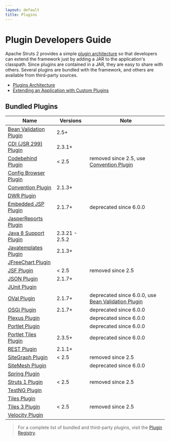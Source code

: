 ```yaml
---
layout: default
title: Plugins
---
```


# Plugin Developers Guide

Apache Struts 2 provides a simple [plugin architecture](plugins-architecture) so that developers can extend the
framework just by adding a JAR to the application's classpath. Since plugins are contained in a JAR, they are easy
to share with others. Several plugins are bundled with the framework, and others are available from third-party sources.

- [Plugins Architecture](plugins-architecture)
- [Extending an Application with Custom Plugins](extending-an-application-with-custom-plugins)

## Bundled Plugins

| Name                                      | Versions               | Note                                                                  |
|-------------------------------------------|------------------------|-----------------------------------------------------------------------|
| [Bean Validation Plugin](bean-validation) | 2.5+                   |
| [CDI (JSR 299) Plugin](cdi)               | 2.3.1+                 |
| [Codebehind Plugin](codebehind)           | < 2.5                  | removed since 2.5, use [Convention Plugin](convention)                |
| [Config Browser Plugin](config-browser)   |||
| [Convention Plugin](convention)           | 2.1.3+                 ||
| [DWR Plugin](dwr)                         |||
| [Embedded JSP Plugin](embedded-jsp)       | 2.1.7+                 | deprecated since 6.0.0                                                |
| [JasperReports Plugin](jasperreports)     |||
| [Java 8 Support Plugin](java-8-support)   | 2.3.21 - 2.5.2         ||
| [Javatemplates Plugin](javatemplates)     | 2.1.3+                 ||
| [JFreeChart Plugin](jfreechart)           |||
| [JSF Plugin](jsf)                         | < 2.5                  | removed since 2.5                                                     |
| [JSON Plugin](json)                       | 2.1.7+                 ||
| [JUnit Plugin](junit)                     |||
| [OVal Plugin](oval)                       | 2.1.7+                 | deprecated since 6.0.0, use [Bean Validation Plugin](bean-validation) |
| [OSGi Plugin](osgi)                       | 2.1.7+                 | deprecated since 6.0.0                                                |
| [Plexus Plugin](plexus)                   || deprecated since 6.0.0 |
| [Portlet Plugin](portlet)                 || deprecated since 6.0.0 |
| [Portlet Tiles Plugin](portlet-tiles)     | 2.3.5+                 | deprecated since 6.0.0                                                |
| [REST Plugin](rest)                       | 2.1.1+                 ||
| [SiteGraph Plugin](sitegraph)             | < 2.5                  | removed since 2.5                                                     |
| [SiteMesh Plugin](sitemesh)               || deprecated since 6.0.0 |
| [Spring Plugin](spring)                   |||
| [Struts 1 Plugin](struts-1)               | < 2.5                  | removed since 2.5                                                     |
| [TestNG Plugin](testng)                   |||
| [Tiles Plugin](tiles)                     |||
| [Tiles 3 Plugin](tiles-3)                 | < 2.5                  | removed since 2.5                                                     |
| [Velocity Plugin](velocity)               | |                                                                       |

> For a complete list of bundled and third-party plugins, visit
> the [Plugin Registry](http://cwiki.apache.org/S2PLUGINS/Home).
